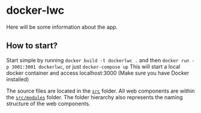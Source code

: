 # docker-lwc

Here will be some information about the app.

## How to start?

Start simple by running `docker build -t dockerlwc .` and then `docker run -p 3001:3001 dockerlwc`, or just `docker-compose up` This will start a local docker container and access localhost:3000 (Make sure you have Docker installed)

The source files are located in the [`src`](./src) folder. All web components are within the [`src/modules`](./src/modules) folder. The folder hierarchy also represents the naming structure of the web components.
